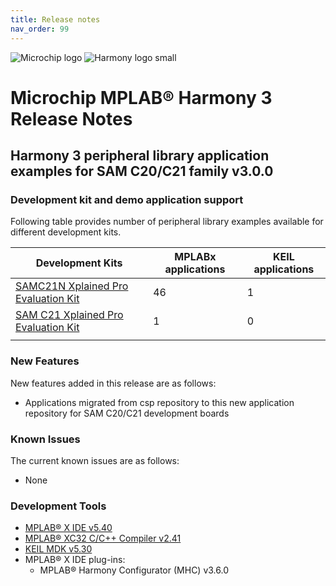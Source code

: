 ```yaml
---
title: Release notes
nav_order: 99
---
```


![Microchip logo](https://raw.githubusercontent.com/wiki/Microchip-MPLAB-Harmony/Microchip-MPLAB-Harmony.github.io/images/microchip_logo.png)
![Harmony logo small](https://raw.githubusercontent.com/wiki/Microchip-MPLAB-Harmony/Microchip-MPLAB-Harmony.github.io/images/microchip_mplab_harmony_logo_small.png)

# Microchip MPLAB® Harmony 3 Release Notes

## Harmony 3 peripheral library application examples for SAM C20/C21 family v3.0.0

### Development kit and demo application support

Following table provides number of peripheral library examples available for different development kits.

|                                              Development Kits                                                | MPLABx applications | KEIL applications |
| -------------------------------------------------------------------------------------------------------------| -- | -- |
| [SAMC21N Xplained Pro Evaluation Kit](https://www.microchip.com/developmenttools/ProductDetails/atsamc21n-xpro) | 46 | 1 |
| [SAM C21 Xplained Pro Evaluation Kit](https://www.microchip.com/DevelopmentTools/ProductDetails/PartNO/ATSAMC21-XPRO) | 1 | 0 |
||||

### New Features

New features added in this release are as follows:

- Applications migrated from csp repository to this new application repository for SAM C20/C21 development boards

    
### Known Issues

The current known issues are as follows:

- None

### Development Tools

- [MPLAB® X IDE v5.40](https://www.microchip.com/mplab/mplab-x-ide)
- [MPLAB® XC32 C/C++ Compiler v2.41](https://www.microchip.com/mplab/compilers)
- [KEIL MDK v5.30](https://www2.keil.com/mdk5)
- MPLAB® X IDE plug-ins:
  - MPLAB® Harmony Configurator (MHC) v3.6.0